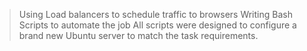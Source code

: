 > Using Load balancers to schedule traffic to browsers
> Writing Bash Scripts to automate the job
> All scripts were designed to configure a brand new Ubuntu server to match the task requirements.
